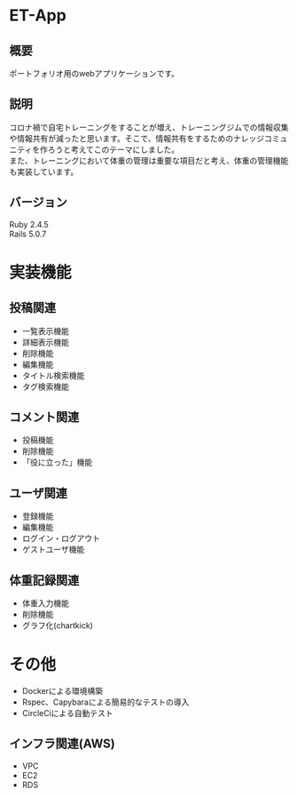 # ET-App

## 概要
ポートフォリオ用のwebアプリケーションです。

## 説明
コロナ禍で自宅トレーニングをすることが増え、トレーニングジムでの情報収集や情報共有が減ったと思います。そこで、情報共有をするためのナレッジコミュニティを作ろうと考えてこのテーマにしました。<br>
また、トレーニングにおいて体重の管理は重要な項目だと考え、体重の管理機能も実装しています。

## バージョン
Ruby 2.4.5<br>
Rails 5.0.7

# 実装機能

## 投稿関連
* 一覧表示機能
* 詳細表示機能
* 削除機能
* 編集機能
* タイトル検索機能
* タグ検索機能

## コメント関連
* 投稿機能
* 削除機能
* 「役に立った」機能

## ユーザ関連
* 登録機能
* 編集機能
* ログイン・ログアウト
* ゲストユーザ機能

## 体重記録関連
* 体重入力機能
* 削除機能
* グラフ化(chartkick)

# その他
* Dockerによる環境構築
* Rspec、Capybaraによる簡易的なテストの導入
* CircleCiによる自動テスト
## インフラ関連(AWS)
* VPC
* EC2
* RDS
